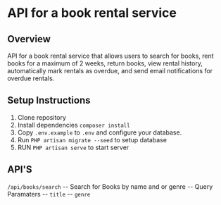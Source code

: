 #  API for a book rental service

## Overview
API for a book rental service that allows users to search for books, rent books for a 
maximum of 2 weeks, return books, view rental history, automatically mark rentals as 
overdue, and send email notifications for overdue rentals.

## Setup Instructions
1. Clone repository
2. Install dependencies `composer install`
3. Copy `.env.example` to `.env` and configure your database.
4. Run `PHP artisan migrate --seed` to setup database
5. RUN  `PHP artisan serve` to start server


## API'S

`/api/books/search` -- Search for Books by name and or genre
             -- Query Paramaters
             -- `title`
             -- `genre`